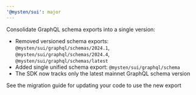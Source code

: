 ```yaml
---
'@mysten/sui': major
---
```


Consolidate GraphQL schema exports into a single version:

- Removed versioned schema exports: `@mysten/sui/graphql/schemas/2024.1`, `@mysten/sui/graphql/schemas/2024.4`, `@mysten/sui/graphql/schemas/latest`
- Added single unified schema export: `@mysten/sui/graphql/schema`
- The SDK now tracks only the latest mainnet GraphQL schema version

See the migration guide for updating your code to use the new export

